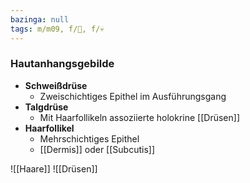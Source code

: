 ```yaml
---
bazinga: null
tags: m/m09, f/🧴, f/💀
---
```

### Hautanhangsgebilde
- **Schweißdrüse**
    - Zweischichtiges Epithel im Ausführungsgang
- **Talgdrüse**
    - Mit Haarfollikeln assoziierte holokrine [[Drüsen]]
- **Haarfollikel**
    - Mehrschichtiges Epithel
    - [[Dermis]] oder [[Subcutis]]


![[Haare]]
![[Drüsen]]

